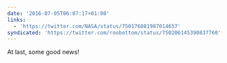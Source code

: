 ```yaml
---
date: '2016-07-05T06:07:17+01:00'
links:
  - 'https://twitter.com/NASA/status/750176081987014657'
syndicated: 'https://twitter.com/roobottom/status/750206145390837760'
---
```

At last, some good news! 
